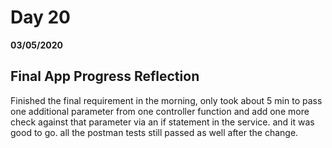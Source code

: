 # Day 20
__03/05/2020__

## Final App Progress Reflection 
Finished the final requirement in the morning, only took about 5 min to pass one additional parameter from one controller function and add one more check against that parameter via an if statement in the service. and it was good to go. all the postman tests still passed as well after the change.
